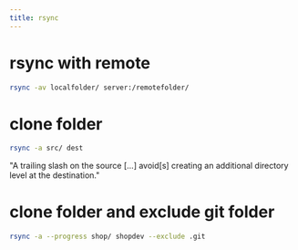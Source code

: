 ```yaml
---
title: rsync
---
```


#  rsync with remote 
```bash
rsync -av localfolder/ server:/remotefolder/
```

#  clone folder 
```bash
rsync -a src/ dest

```
"A trailing slash on the source [...] avoid[s] creating an additional directory level at the destination."

#  clone folder and exclude git folder 
```bash
rsync -a --progress shop/ shopdev --exclude .git
```
